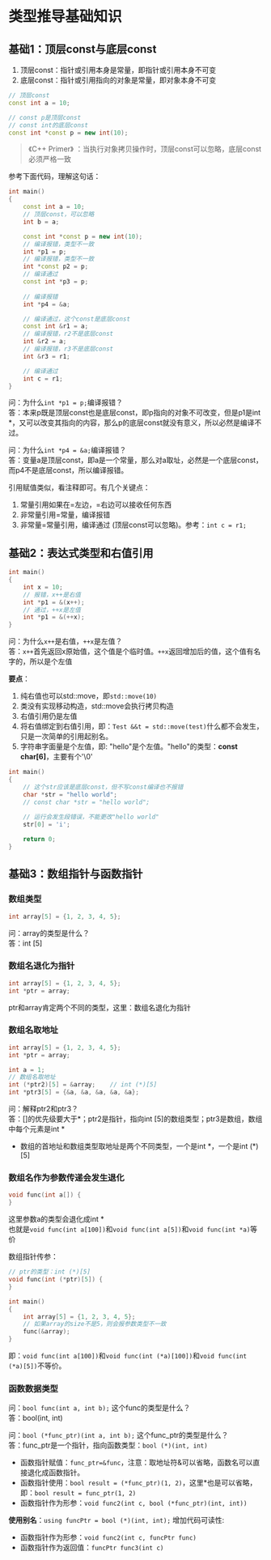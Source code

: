 # 类型推导基础知识

## 基础1：顶层const与底层const
1. 顶层const：指针或引用本身是常量，即指针或引用本身不可变
2. 底层const：指针或引用指向的对象是常量，即对象本身不可变

```C++
// 顶层const
const int a = 10;

// const p是顶层const
// const int的底层const
const int *const p = new int(10);
```

> 《C++ Primer》 ：当执行对象拷贝操作时，顶层const可以忽略，底层const必须严格一致

参考下面代码，理解这句话：
```C++
int main()
{
    const int a = 10;
    // 顶层const，可以忽略
    int b = a;

    const int *const p = new int(10);
    // 编译报错，类型不一致
    int *p1 = p;
    // 编译报错，类型不一致
    int *const p2 = p;
    // 编译通过
    const int *p3 = p;
    
    // 编译报错
    int *p4 = &a;

    // 编译通过，这个const是底层const
    const int &r1 = a;
    // 编译报错，r2不是底层const
    int &r2 = a;
    // 编译报错，r3不是底层const
    int &r3 = r1;

    // 编译通过
    int c = r1;
}
```

问：为什么`int *p1 = p;`编译报错？<br>
答：本来p既是顶层const也是底层const，即p指向的对象不可改变，但是p1是int *，又可以改变其指向的内容，那么p的底层const就没有意义，所以必然是编译不过。

问：为什么`int *p4 = &a;`编译报错？<br>
答：变量a是顶层const，即a是一个常量，那么对a取址，必然是一个底层const，而p4不是底层const，所以编译报错。

引用赋值类似，看注释即可。有几个关键点：
1. 常量引用如果在=左边，=右边可以接收任何东西
2. 非常量引用=常量，编译报错
3. 非常量=常量引用，编译通过 (顶层const可以忽略)。参考：`int c = r1;`

## 基础2：表达式类型和右值引用
```c++
int main()
{
    int x = 10;
    // 报错，x++是右值
    int *p1 = &(x++);
    // 通过，++x是左值
    int *p1 = &(++x);
}
```
问：为什么`x++`是右值，`++x`是左值？<br>
答：`x++`首先返回x原始值，这个值是个临时值。`++x`返回增加后的值，这个值有名字的，所以是个左值   

**要点**：
1. 纯右值也可以std::move，即`std::move(10)`
2. 类没有实现移动构造，std::move会执行拷贝构造
3. 右值引用仍是左值
4. 将右值绑定到右值引用，即：`Test &&t = std::move(test)`什么都不会发生，只是一次简单的引用起别名。
5. 字符串字面量是个左值，即: "hello"是个左值。"hello"的类型：**const char[6]**，主要有个'\0'

```C++
int main()
{
    // 这个str应该是底层const，但不写const编译也不报错
    char *str = "hello world";
    // const char *str = "hello world";
    
    // 运行会发生段错误，不能更改"hello world"
    str[0] = 'i';

    return 0;
}
```

## 基础3：数组指针与函数指针
### 数组类型
```C++
int array[5] = {1, 2, 3, 4, 5};
```
问：array的类型是什么？<br>
答：int [5]

### 数组名退化为指针
```C++
int array[5] = {1, 2, 3, 4, 5};
int *ptr = array;
```
ptr和array肯定两个不同的类型，这里：数组名退化为指针 

### 数组名取地址
```C++
int array[5] = {1, 2, 3, 4, 5};
int *ptr = array;

int a = 1;
// 数组名取地址
int (*ptr2)[5] = &array;    // int (*)[5]
int *ptr3[5] = {&a, &a, &a, &a, &a};
```
问：解释ptr2和ptr3？<br>
答：[]的优先级要大于*；ptr2是指针，指向int [5]的数组类型；ptr3是数组，数组中每个元素是int * <br>

* 数组的首地址和数组类型取地址是两个不同类型，一个是int *，一个是int (\*)[5]

### 数组名作为参数传递会发生退化
```C++
void func(int a[]) {
}
```
这里参数a的类型会退化成int *<br>
也就是`void func(int a[100])`和`void func(int a[5])`和`void func(int *a)`等价

数组指针传参：

```C++
// ptr的类型：int (*)[5]
void func(int (*ptr)[5]) {
}

int main()
{
    int array[5] = {1, 2, 3, 4, 5};
    // 如果array的size不是5，则会报参数类型不一致
    func(&array);
}
```
即：`void func(int a[100])`和`void func(int (*a)[100])`和`void func(int (*a)[5])`不等价。

### 函数数据类型
问：`bool func(int a, int b);` 这个func的类型是什么？<br>
答：bool(int, int)<br>

问：`bool (*func_ptr)(int a, int b);` 这个func_ptr的类型是什么？<br>
答：func_ptr是一个指针，指向函数类型：`bool (*)(int, int)`<br>

* 函数指针赋值：`func_ptr=&func`，注意：取地址符&可以省略，函数名可以直接退化成函数指针。
* 函数指针使用：`bool result = (*func_ptr)(1, 2)`，这里*也是可以省略，即：`bool result = func_ptr(1, 2)`
* 函数指针作为形参：`void func2(int c, bool (*func_ptr)(int, int))`


**使用别名**：`using funcPtr = bool (*)(int, int);` 增加代码可读性: 
* 函数指针作为形参：`void func2(int c, funcPtr func)`
* 函数指针作为返回值：`funcPtr func3(int c)`

